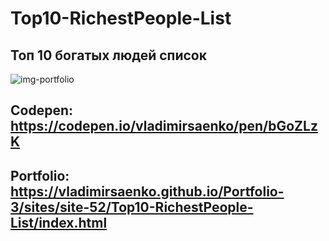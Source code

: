 # Top10-RichestPeople-List

## Топ 10 богатых людей список
 
![img-portfolio](https://user-images.githubusercontent.com/56477695/150158449-5c9fece5-c88f-403c-9654-b2592770df6c.jpg)

## Codepen: https://codepen.io/vladimirsaenko/pen/bGoZLzK

## Portfolio: https://vladimirsaenko.github.io/Portfolio-3/sites/site-52/Top10-RichestPeople-List/index.html

